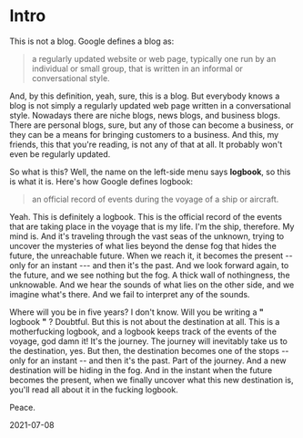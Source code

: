 # Intro

This is not a blog. Google defines a blog as:

> a regularly updated website or web page, typically one run by an individual or small group, that is written in an informal or conversational style.

And, by this definition, yeah, sure, this is a blog. But everybody knows a blog is not simply a regularly updated web page written in a conversational style. Nowadays there are niche blogs, news blogs, and business blogs. There are personal blogs, sure, but any of those can become a business, or they can be a means for bringing customers to a business. And this, my friends, this that you're reading, is not any of that at all. It probably won't even be regularly updated.

So what is this? Well, the name on the left-side menu says **logbook**, so this is what it is. Here's how Google defines logbook:

> an official record of events during the voyage of a ship or aircraft.

Yeah. This is definitely a logbook. This is the official record of the events that are taking place in the voyage that is my life. I'm the ship, therefore. My mind is. And it's traveling through the vast seas of the unknown, trying to uncover the mysteries of what lies beyond the dense fog that hides the future, the unreachable future. When we reach it, it becomes the present -- only for an instant --- and then it's the past. And we look forward again, to the future, and we see nothing but the fog. A thick wall of nothingness, the unknowable. And we hear the sounds of what lies on the other side, and we imagine what's there. And we fail to interpret any of the sounds.

Where will you be in five years? I don't know. Will you be writing a **"** logbook **"** ? Doubtful. But this is not about the destination at all. This is a motherfucking logbook, and a logbook keeps track of the events of the voyage, god damn it! It's the journey. The journey will inevitably take us to the destination, yes. But then, the destination becomes one of the stops -- only for an instant -- and then it's the past. Part of the journey. And a new destination will be hiding in the fog. And in the instant when the future becomes the present, when we finally uncover what this new destination is, you'll read all about it in the fucking logbook.

Peace.

2021-07-08
